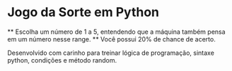 # Jogo da Sorte em Python

** Escolha um número de 1 a 5, entendendo que a máquina também pensa em um número nesse range.
** Você possui 20% de chance de acerto.

Desenvolvido com carinho para treinar lógica de programação, sintaxe python, condições e método random.
